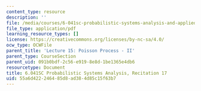```yaml
---
content_type: resource
description: ''
file: /media/courses/6-041sc-probabilistic-systems-analysis-and-applied-probability-fall-2013/55a6d422246485d8ad384d85c15f63b7_MIT6_041SCF13_rec17.pdf
file_type: application/pdf
learning_resource_types: []
license: https://creativecommons.org/licenses/by-nc-sa/4.0/
ocw_type: OCWFile
parent_title: 'Lecture 15: Poisson Process - II'
parent_type: CourseSection
parent_uid: 091b0bdf-2c56-e919-8e8d-1be1365e4db6
resourcetype: Document
title: 6.041SC Probabilistic Systems Analysis, Recitation 17
uid: 55a6d422-2464-85d8-ad38-4d85c15f63b7
---
```

